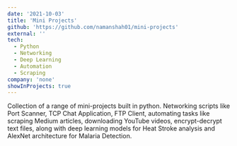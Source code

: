 ```yaml
---
date: '2021-10-03'
title: 'Mini Projects'
github: 'https://github.com/namanshah01/mini-projects'
external: ''
tech:
  - Python
  - Networking
  - Deep Learning
  - Automation
  - Scraping
company: 'none'
showInProjects: true
---
```


Collection of a range of mini-projects built in python. Networking scripts like Port Scanner, TCP Chat Application, FTP Client, automating tasks like scraping Medium articles, downloading YouTube videos, encrypt-decrypt text files, along with deep learning models for Heat Stroke analysis and AlexNet architecture for Malaria Detection.
